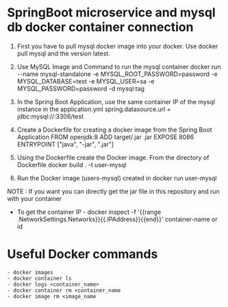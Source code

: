 # SpringBoot microservice and mysql db docker container connection

1. First you have to pull mysql docker image into your docker. Use docker pull mysql and the version latest.

2. Use MySQL Image and Command to run the mysql container 
docker run --name mysql-standalone -e MYSQL_ROOT_PASSWORD=password -e MYSQL_DATABASE=test -e MYSQL_USER=sa -e MYSQL_PASSWORD=password -d mysql:tag

3. In the Spring Boot Application, use the same container IP of the mysql instance in the application.yml spring.datasource.url = jdbc:mysql://<Container-IP>:3306/test

4. Create a Dockerfile for creating a docker image from the Spring Boot Application 
FROM openjdk:8 
ADD target/<jar-file>.jar <destination-filename>.jar 
EXPOSE 8086 ENTRYPOINT ["java", "-jar", "<filename>.jar"]

5. Using the Dockerfile create the Docker image. From the directory of Dockerfile 
docker build . -t user-mysql

6. Run the Docker image (users-mysql) created in 
docker run user-mysql

NOTE : If you want you can directly get the jar file in this repository and run with your container

* To get the container IP - docker inspect -f '{{range .NetworkSettings.Networks}}{{.IPAddress}}{{end}}' 
container-name or id

# Useful Docker commands
```
- docker images
- docker container ls
- docker logs <container_name>
- docker container rm <container_name
- docker image rm <image_name
```

